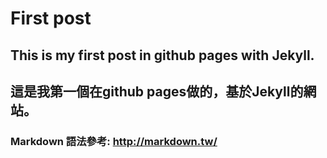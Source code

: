 # First post

## This is my first post in github pages with Jekyll.

## 這是我第一個在github pages做的，基於Jekyll的網站。

### Markdown 語法參考: http://markdown.tw/
